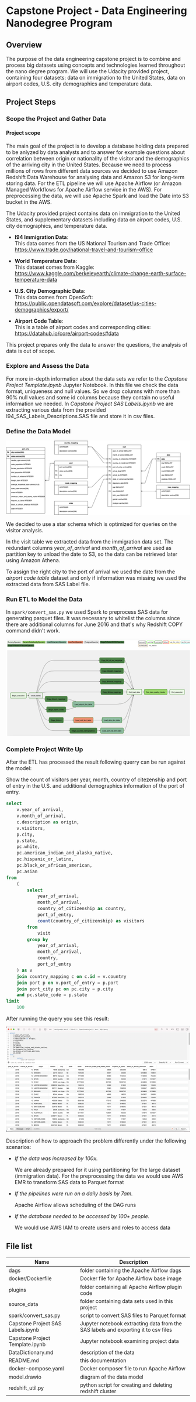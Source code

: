 # Capstone Project - Data Engineering Nanodegree Program

## Overview

The purpose of the data engineering capstone project is to combine and process big datasets using concepts and technologies learned throughout the nano degree program. We will use the Udacity provided project, containing four datasets: data on immigration to the United States, data on airport codes, U.S. city demographics and temperature data.

## Project Steps

### Scope the Project and Gather Data

#### Project scope

The main goal of the project is to develop a database holding data prepared to be anlyzed by data analysts and to answer for example questions about correlation between origin or nationality of the visitor and the demographics of the arriving city in the United States. Because we need to process millions of rows from different data sources we decided to use Amazon Redshift Data Warehouse for analysing data and Amazon S3 for long-term storing data. For the ETL pipeline we will use Apache Airflow (or Amazon Managed Workflows for Apache Airflow service in the AWS). For preprocessing the data, we will use Apache Spark and load the Date into S3 bucket in the AWS.

The Udacity provided project contains data on immigration to the United States, and supplementary datasets including data on airport codes, U.S. city demographics, and temperature data.

 - **I94 Immigration Data**:\
  This data comes from the US National Tourism and Trade Office: https://www.trade.gov/national-travel-and-tourism-office
 
 - **World Temperature Data**:\
  This dataset comes from Kaggle: https://www.kaggle.com/berkeleyearth/climate-change-earth-surface-temperature-data
 
 - **U.S. City Demographic Data**:\
  This data comes from OpenSoft: https://public.opendatasoft.com/explore/dataset/us-cities-demographics/export/
 
 - **Airport Code Table**:\
  This is a table of airport codes and corresponding cities: https://datahub.io/core/airport-codes#data

This project prepares only the data to answer the questions, the analysis of data is out of scope.

### Explore and Assess the Data

For more in-depth information about the data sets we refer to the _Capstone Project Template.ipynb_ Jupyter Notebook. In this file we check the data format, uniqueness and null values. So we drop columns with more than 90% null values and some id columns because they contain no useful information we needed.
In _Capstone Project SAS Labels.ipynb_ we are extracting various data from the provided I94_SAS_Labels_Descriptions.SAS file and store it in csv files.

### Define the Data Model

![ER Diagram](https://raw.githubusercontent.com/euweb/CapstoneProject/main/model.png)

We decided to use a star schema which is optimized for queries on the visitor analysis. 

In the visit table we extracted data from the immigration data set. The redundant columns _year_of_arrival_ and _month_of_arrival_ are used as partition key to unload the date to S3, so the data can be retrieved later using Amazon Athena.

To assign the right city to the port of arrival we used the date from the _airport code table_ dataset and only if information was missing we used the extracted data from SAS Label file.

### Run ETL to Model the Data

In `spark/convert_sas.py` we used Spark to preprocess SAS data for generating parquet files. It was necessary to whitelist the columns since there are additional columns for June 2016 and that's why Redshift COPY command didn't work.

![Airflow Pipeline Diagram](https://raw.githubusercontent.com/euweb/CapstoneProject/main/Airflow-Pipeline.png)

### Complete Project Write Up

After the ETL has processed the result following querry can be run against the model:

Show the count of visitors per year, month, country of citezenship and port of entry in the U.S. and additional demographics information of the port of entry.

```sql
select
    v.year_of_arrival,
    v.month_of_arrival,
    c.description as origin,
    v.visitors,
    p.city,
    p.state,
    pc.white,
    pc.american_indian_and_alaska_native,
    pc.hispanic_or_latino,
    pc.black_or_african_american,
    pc.asian
from
    (
        select
            year_of_arrival,
            month_of_arrival,
            country_of_citizenship as country,
            port_of_entry,
            count(country_of_citizenship) as visitors
        from
            visit
        group by
            year_of_arrival,
            month_of_arrival,
            country,
            port_of_entry
    ) as v
    join country_mapping c on c.id = v.country
    join port p on v.port_of_entry = p.port
    join port_city pc on pc.city = p.city
    and pc.state_code = p.state
limit
    100
```
After running the query you see this result:

![Example query result](https://raw.githubusercontent.com/euweb/CapstoneProject/main/example_query.png)


Description of how to approach the problem differently under the following scenarios:

  *  _If the data was increased by 100x._

     We are already prepared for it using partitioning for the large dataset (immigration data). For the preprocessing the data we would use AWS EMR to transform SAS data to Parquet format
  *  _If the pipelines were run on a daily basis by 7am._

     Apache Airflow allows scheduling of the DAG runs

  *  _If the database needed to be accessed by 100+ people._

     We would use AWS IAM to create users and roles to access data


## File list

| Name                              | Description                                                                        |
|-----------------------------------|------------------------------------------------------------------------------------|
| dags                              | folder containing the Apache Airflow dags                                          |
| docker/Dockerfile                 | Docker file for Apache Airflow base image                                          |
| plugins                           | folder containing all Apache Airflow plugin code                                   |
| source_data                       | folder containing data sets used in this project                                   |
| spark/convert_sas.py              | script to convert SAS files to Parquet format                                      |
| Capstone Project SAS Labels.ipynb | Jupyter notebook extracting data from the SAS labels and exporting it to csv files |
| Capstone Project Template.ipynb   | Jupyter notebook examining project data                                            |
| DataDictionary.md                 | description of the data                                                            |
| README.md                         | this documentation                                                                 |
| docker-compose.yaml               | Docker composer file to run Apache Airflow                                         |
| model.drawio                      | diagram of the data model                                                          |
| redshift_util.py                  | python script for creating and deleting redshift cluster                           |
